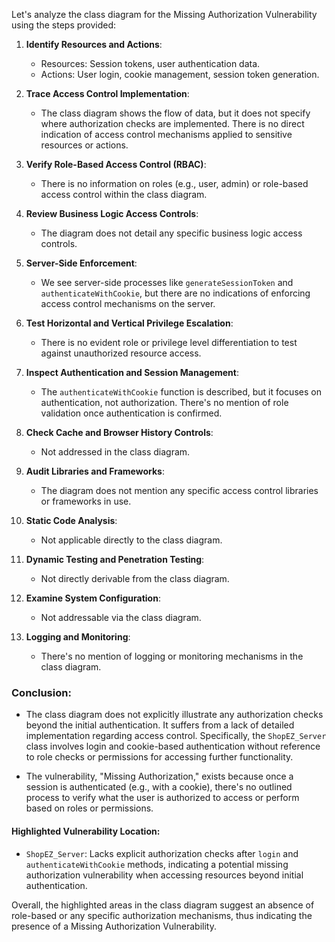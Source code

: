 Let's analyze the class diagram for the Missing Authorization Vulnerability using the steps provided:

1. **Identify Resources and Actions**:
   - Resources: Session tokens, user authentication data.
   - Actions: User login, cookie management, session token generation.

2. **Trace Access Control Implementation**:
   - The class diagram shows the flow of data, but it does not specify where authorization checks are implemented. There is no direct indication of access control mechanisms applied to sensitive resources or actions.

3. **Verify Role-Based Access Control (RBAC)**:
   - There is no information on roles (e.g., user, admin) or role-based access control within the class diagram. 

4. **Review Business Logic Access Controls**:
   - The diagram does not detail any specific business logic access controls.

5. **Server-Side Enforcement**:
   - We see server-side processes like `generateSessionToken` and `authenticateWithCookie`, but there are no indications of enforcing access control mechanisms on the server.

6. **Test Horizontal and Vertical Privilege Escalation**:
   - There is no evident role or privilege level differentiation to test against unauthorized resource access.

7. **Inspect Authentication and Session Management**:
   - The `authenticateWithCookie` function is described, but it focuses on authentication, not authorization. There's no mention of role validation once authentication is confirmed.

8. **Check Cache and Browser History Controls**:
   - Not addressed in the class diagram.

9. **Audit Libraries and Frameworks**:
   - The diagram does not mention any specific access control libraries or frameworks in use.

10. **Static Code Analysis**:
    - Not applicable directly to the class diagram.

11. **Dynamic Testing and Penetration Testing**:
    - Not directly derivable from the class diagram.

12. **Examine System Configuration**:
    - Not addressable via the class diagram.

13. **Logging and Monitoring**:
    - There's no mention of logging or monitoring mechanisms in the class diagram.

### Conclusion:

- The class diagram does not explicitly illustrate any authorization checks beyond the initial authentication. It suffers from a lack of detailed implementation regarding access control. Specifically, the `ShopEZ_Server` class involves login and cookie-based authentication without reference to role checks or permissions for accessing further functionality.

- The vulnerability, "Missing Authorization," exists because once a session is authenticated (e.g., with a cookie), there's no outlined process to verify what the user is authorized to access or perform based on roles or permissions.

#### Highlighted Vulnerability Location:
- `ShopEZ_Server`: Lacks explicit authorization checks after `login` and `authenticateWithCookie` methods, indicating a potential missing authorization vulnerability when accessing resources beyond initial authentication.

Overall, the highlighted areas in the class diagram suggest an absence of role-based or any specific authorization mechanisms, thus indicating the presence of a Missing Authorization Vulnerability.
